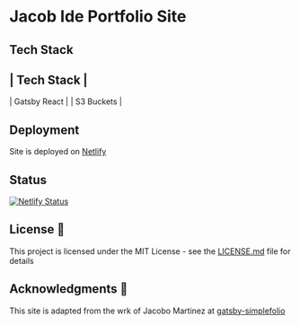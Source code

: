 # Jacob Ide Portfolio Site

## Tech Stack

| Tech Stack |
-----------
| Gatsby React |
| S3 Buckets |

## Deployment

Site is deployed on [Netlify](www.netlify.com)

## Status

[![Netlify Status](https://api.netlify.com/api/v1/badges/c7ea0393-e924-42c6-b2d4-e315c6d62010/deploy-status)](https://app.netlify.com/sites/stupefied-feynman-a30d74/deploys)

## License 📄

This project is licensed under the MIT License - see the [LICENSE.md](LICENSE.md) file for details

## Acknowledgments 🎁

This site is adapted from the wrk of Jacobo Martinez at [gatsby-simplefolio](https://github.com/cobidev/gatsby-simplefolio)